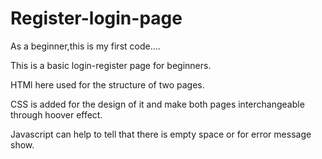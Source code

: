 # Register-login-page

As a beginner,this is my first code....

This is a basic login-register page  for beginners.

HTMl here used for the structure of two pages.

CSS is added for the design of it and make both pages interchangeable through hoover effect.

Javascript can help to tell that there is empty space or for error message show.
